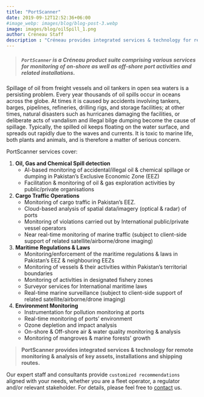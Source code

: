 ```yaml
---
title: "PortScanner"
date: 2019-09-12T12:52:36+06:00
#image_webp: images/blog/blog-post-3.webp
image: images/blog/oilSpill_1.png
author: Créneau Staff
description : "Créneau provides integrated services & technology for remote monitoring & analysis of key assets, installations and routes."
---
```


> ##### `PortScanner` is a Créneau product suite comprising various services for monitoring of on-shore as well as off-shore port activities and related installations.


Spillage of oil from freight vessels and oil tankers in open sea waters is a persisting problem. Every year thousands of oil spills occur in oceans across the globe. At times it is caused by accidents involving tankers, barges, pipelines, refineries, drilling rigs, and storage facilities; at other times, natural disasters such as hurricanes damaging the facilities, or deliberate acts of vandalism and illegal bilge dumping become the cause of spillage. Typically, the spilled oil keeps floating on the water surface, and spreads out rapidly due to the waves and currents. It is toxic to marine life, both plants and animals, and is therefore a matter of serious concern.

PortScanner services cover:

1.  **Oil, Gas and Chemical Spill detection**
    - AI-based monitoring of accidental/illegal oil & chemical spillage or dumping in Pakistan’s Exclusive Economic Zone (EEZ)
    - Facilitation & monitoring of oil & gas exploration activities by public/private organisations
2. **Cargo Traffic Operations**
    - Monitoring of cargo traffic in Pakistan’s EEZ.
    - Cloud-based analysis of spatial data/imagery (optical & radar) of ports
    - Monitoring of violations carried out by International public/private vessel operators
    - Near real-time monitoring of marine traffic (subject to client-side support of related satellite/airborne/drone imaging)
3. **Maritime Regulations & Laws**
    - Monitoring/enforcement of the maritime regulations & laws in Pakistan’s EEZ & neighbouring EEZs
    - Monitoring of vessels & their activities within Pakistan’s territorial boundaries
    - Monitoring of activIties in designated fishery zones
    - Surveyor services for International maritime laws
    - Real-time marine surveillance (subject to client-side support of related satellite/airborne/drone imaging)
4. **Environment Monitoring**
    - Instrumentation for pollution monitoring at ports
    - Real-time monitoring of ports’ environment
    - Ozone depletion and impact analysis
    - On-shore & Off-shore air & water quality monitoring & analysis
    - Monitoring of mangroves & marine forests' growth


> **PortScanner provides integrated services & technology for remote monitoring
& analysis of key assets, installations and shipping routes.**

Our expert staff and consultants provide `customized recommendations` aligned with your needs, whether you are a fleet operator, a regulator and/or relevant stakeholder. For details, please feel free to [contact](/#contact) us.
